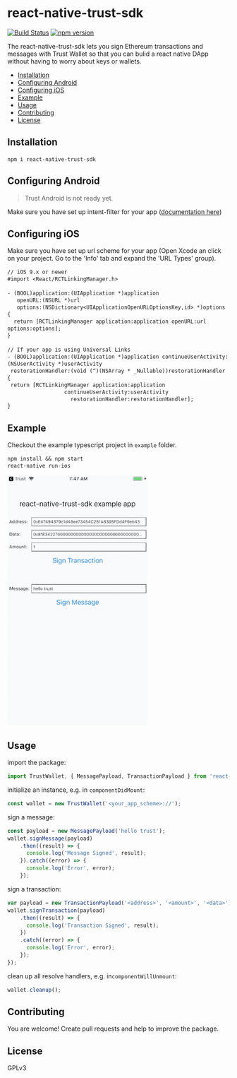 # react-native-trust-sdk

[![Build Status](https://travis-ci.org/TrustWallet/react-native-trust-sdk.svg?branch=master)](https://travis-ci.org/TrustWallet/react-native-trust-sdk)
[![npm version](https://badge.fury.io/js/react-native-trust-sdk.svg)](https://badge.fury.io/js/react-native-trust-sdk)

The react-native-trust-sdk lets you sign Ethereum transactions and messages with Trust Wallet so that you can bulid a react native DApp without having to worry about keys or wallets.

* [Installation](#installation)
* [Configuring Android](#configuring-android)
* [Configuring iOS](#configuring-ios)
* [Example](#example)
* [Usage](#usage)
* [Contributing](#contributing)
* [License](#license)

## Installation

```shell
npm i react-native-trust-sdk
```

## Configuring Android

> Trust Android is not ready yet.

Make sure you have set up intent-filter for your app ([documentation here](https://developer.android.com/training/app-links/deep-linking#adding-filters))

## Configuring iOS

Make sure you have set up url scheme for your app (Open Xcode an click on your project. Go to the 'Info' tab and expand the 'URL Types' group).

```objc
// iOS 9.x or newer
#import <React/RCTLinkingManager.h>

- (BOOL)application:(UIApplication *)application
   openURL:(NSURL *)url
   options:(NSDictionary<UIApplicationOpenURLOptionsKey,id> *)options
{
  return [RCTLinkingManager application:application openURL:url options:options];
}

// If your app is using Universal Links
- (BOOL)application:(UIApplication *)application continueUserActivity:(NSUserActivity *)userActivity
 restorationHandler:(void (^)(NSArray * _Nullable))restorationHandler
{
 return [RCTLinkingManager application:application
                  continueUserActivity:userActivity
                    restorationHandler:restorationHandler];
}
```

## Example

Checkout the example typescript project in `example` folder.

```shell
npm install && npm start
react-native run-ios
```

![demo gif](doc/demo.gif)

## Usage

import the package:

```typescript
import TrustWallet, { MessagePayload, TransactionPayload } from 'react-native-trust-sdk';
```

initialize an instance, e.g. in `componentDidMount`:

```typescript
const wallet = new TrustWallet('<your_app_scheme>://');
```

sign a message:

```typescript
const payload = new MessagePayload('hello trust');
wallet.signMessage(payload)
    .then((result) => {
      console.log('Message Signed', result);
    }).catch((error) => {
      console.log('Error', error);
    });
```

sign a transaction:

```typescript
var payload = new TransactionPayload('<address>', '<amount>', '<data>');
wallet.signTransaction(payload)
    .then((result) => {
      console.log('Transaction Signed', result);
    })
    .catch((error) => {
      console.log('Error', error);
    });
});
```

clean up all resolve handlers, e.g. in`componentWillUnmount`:

```typescript
wallet.cleanup();
```

## Contributing

You are welcome! Create pull requests and help to improve the package.

## License

GPLv3
